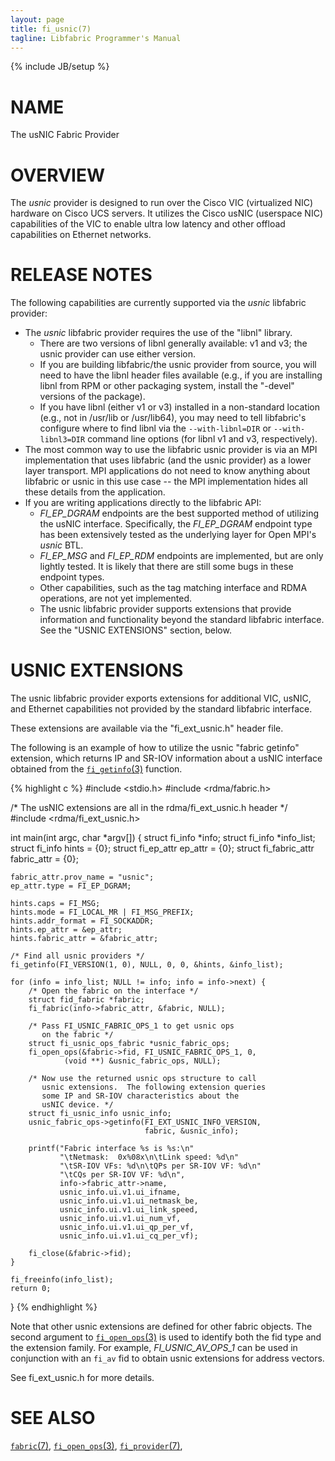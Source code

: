 ```yaml
---
layout: page
title: fi_usnic(7)
tagline: Libfabric Programmer's Manual
---
```

{% include JB/setup %}

# NAME

The usNIC Fabric Provider

# OVERVIEW

The *usnic* provider is designed to run over the Cisco VIC
(virtualized NIC) hardware on Cisco UCS servers.  It utilizes the
Cisco usNIC (userspace NIC) capabilities of the VIC to enable ultra
low latency and other offload capabilities on Ethernet networks.

# RELEASE NOTES

The following capabilities are currently supported via the *usnic*
libfabric provider:

* The *usnic* libfabric provider requires the use of the "libnl"
  library.
  * There are two versions of libnl generally available: v1 and v3;
    the usnic provider can use either version.
  * If you are building libfabric/the usnic provider from source, you
    will need to have the libnl header files available (e.g., if you
    are installing libnl from RPM or other packaging system, install
    the "-devel" versions of the package).
  * If you have libnl (either v1 or v3) installed in a non-standard
    location (e.g., not in /usr/lib or /usr/lib64), you may need to
    tell libfabric's configure where to find libnl via the
    `--with-libnl=DIR` or `--with-libnl3=DIR` command line options (for
    libnl v1 and v3, respectively).
* The most common way to use the libfabric usnic provider is via an
  MPI implementation that uses libfabric (and the usnic provider) as a
  lower layer transport.  MPI applications do not need to know
  anything about libfabric or usnic in this use case -- the MPI
  implementation hides all these details from the application.
* If you are writing applications directly to the libfabric API:
  * *FI_EP_DGRAM* endpoints are the best supported method of utilizing
    the usNIC interface.  Specifically, the *FI_EP_DGRAM* endpoint
    type has been extensively tested as the underlying layer for Open
    MPI's *usnic* BTL.
  * *FI_EP_MSG* and *FI_EP_RDM* endpoints are implemented, but are
    only lightly tested.  It is likely that there are still some bugs
    in these endpoint types.
  * Other capabilities, such as the tag matching interface and RDMA
    operations, are not yet implemented.
  * The usnic libfabric provider supports extensions that provide
    information and functionality beyond the standard libfabric
    interface.  See the "USNIC EXTENSIONS" section, below.

# USNIC EXTENSIONS

The usnic libfabric provider exports extensions for additional VIC,
usNIC, and Ethernet capabilities not provided by the standard
libfabric interface.

These extensions are available via the "fi_ext_usnic.h" header file.

The following is an example of how to utilize the usnic "fabric getinfo"
extension, which returns IP and SR-IOV information about a usNIC
interface obtained from the [`fi_getinfo`(3)](fi_getinfo.3.html)
function.

{% highlight c %}
#include <stdio.h>
#include <rdma/fabric.h>

/* The usNIC extensions are all in the
   rdma/fi_ext_usnic.h header */
#include <rdma/fi_ext_usnic.h>

int main(int argc, char *argv[]) {
    struct fi_info *info;
    struct fi_info *info_list;
    struct fi_info hints = {0};
    struct fi_ep_attr ep_attr = {0};
    struct fi_fabric_attr fabric_attr = {0};

    fabric_attr.prov_name = "usnic";
    ep_attr.type = FI_EP_DGRAM;

    hints.caps = FI_MSG;
    hints.mode = FI_LOCAL_MR | FI_MSG_PREFIX;
    hints.addr_format = FI_SOCKADDR;
    hints.ep_attr = &ep_attr;
    hints.fabric_attr = &fabric_attr;

    /* Find all usnic providers */
    fi_getinfo(FI_VERSION(1, 0), NULL, 0, 0, &hints, &info_list);

    for (info = info_list; NULL != info; info = info->next) {
        /* Open the fabric on the interface */
        struct fid_fabric *fabric;
        fi_fabric(info->fabric_attr, &fabric, NULL);

        /* Pass FI_USNIC_FABRIC_OPS_1 to get usnic ops
           on the fabric */
        struct fi_usnic_ops_fabric *usnic_fabric_ops;
        fi_open_ops(&fabric->fid, FI_USNIC_FABRIC_OPS_1, 0,
                (void **) &usnic_fabric_ops, NULL);

        /* Now use the returned usnic ops structure to call
           usnic extensions.  The following extension queries
           some IP and SR-IOV characteristics about the
           usNIC device. */
        struct fi_usnic_info usnic_info;
        usnic_fabric_ops->getinfo(FI_EXT_USNIC_INFO_VERSION,
                                  fabric, &usnic_info);

        printf("Fabric interface %s is %s:\n"
               "\tNetmask:  0x%08x\n\tLink speed: %d\n"
               "\tSR-IOV VFs: %d\n\tQPs per SR-IOV VF: %d\n"
               "\tCQs per SR-IOV VF: %d\n",
               info->fabric_attr->name,
               usnic_info.ui.v1.ui_ifname,
               usnic_info.ui.v1.ui_netmask_be,
               usnic_info.ui.v1.ui_link_speed,
               usnic_info.ui.v1.ui_num_vf,
               usnic_info.ui.v1.ui_qp_per_vf,
               usnic_info.ui.v1.ui_cq_per_vf);

        fi_close(&fabric->fid);
    }

    fi_freeinfo(info_list);
    return 0;
}
{% endhighlight %}

Note that other usnic extensions are defined for other fabric objects.
The second argument to [`fi_open_ops`(3)](fi_open_ops.3.html) is used
to identify both the fid type and the extension family.  For example,
*FI_USNIC_AV_OPS_1* can be used in conjunction with an `fi_av` fid
to obtain usnic extensions for address vectors.

See fi_ext_usnic.h for more details.

# SEE ALSO

[`fabric`(7)](fabric.7.html),
[`fi_open_ops`(3)](fi_open_ops.3.html),
[`fi_provider`(7)](fi_provider.7.html),
